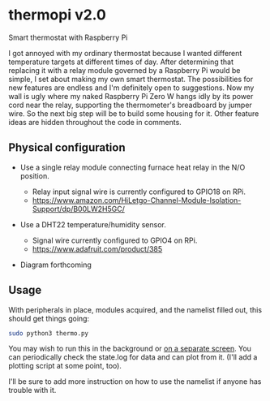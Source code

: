 # thermopi v2.0
Smart thermostat with Raspberry Pi

I got annoyed with my ordinary thermostat because I wanted different temperature targets at different times of day.  After determining that replacing it with a relay module governed by a Raspberry Pi would be simple, I set about making my own smart thermostat.  The possibilities for new features are endless and I'm definitely open to suggestions.  Now my wall is ugly where my naked Raspberry Pi Zero W hangs idly by its power cord near the relay, supporting the thermometer's breadboard by jumper wire.  So the next big step will be to build some housing for it.  Other feature ideas are hidden throughout the code in comments.

## Physical configuration

- Use a single relay module connecting furnace heat relay in the N/O position.
  - Relay input signal wire is currently configured to GPIO18 on RPi.
  - https://www.amazon.com/HiLetgo-Channel-Module-Isolation-Support/dp/B00LW2H5GC/
  
- Use a DHT22 temperature/humidity sensor.
  - Signal wire currently configured to GPIO4 on RPi.
  - https://www.adafruit.com/product/385
  
- Diagram forthcoming

## Usage

With peripherals in place, modules acquired, and the namelist filled out, this should get things going:

```bash
sudo python3 thermo.py
```

You may wish to run this in the background or [on a separate screen](https://www.howtogeek.com/662422/how-to-use-linuxs-screen-command/).  You can periodically check the state.log for data and can plot from it.  (I'll add a plotting script at some point, too).

I'll be sure to add more instruction on how to use the namelist if anyone has trouble with it.
